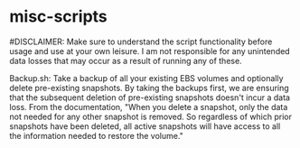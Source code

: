 # misc-scripts
#DISCLAIMER: Make sure to understand the script functionality before usage and use at your own leisure. I am not responsible for any unintended data losses that may occur as a result of running any of these.


Backup.sh: Take a backup of all your existing EBS volumes and optionally delete pre-existing snapshots. By taking the backups first, we are ensuring that the subsequent deletion of pre-existing snapshots doesn't incur a data loss. From the documentation, "When you delete a snapshot, only the data not needed for any other snapshot is removed. So regardless of which prior snapshots have been deleted, all active snapshots will have access to all the information needed to restore the volume."
